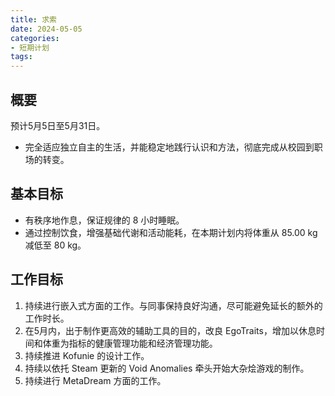 ```yaml
---
title: 求索
date: 2024-05-05
categories:
- 短期计划
tags:
---
```


## 概要

预计5月5日至5月31日。

- 完全适应独立自主的生活，并能稳定地践行认识和方法，彻底完成从校园到职场的转变。

## 基本目标

- 有秩序地作息，保证规律的 8 小时睡眠。
- 通过控制饮食，增强基础代谢和活动能耗，在本期计划内将体重从 85.00 kg 减低至 80 kg。

## 工作目标

1. 持续进行嵌入式方面的工作。与同事保持良好沟通，尽可能避免延长的额外的工作时长。
2. 在5月内，出于制作更高效的辅助工具的目的，改良 EgoTraits，增加以休息时间和体重为指标的健康管理功能和经济管理功能。
3. 持续推进 Kofunie 的设计工作。
4. 持续以依托 Steam 更新的 Void Anomalies 牵头开始大杂烩游戏的制作。
5. 持续进行 MetaDream 方面的工作。

